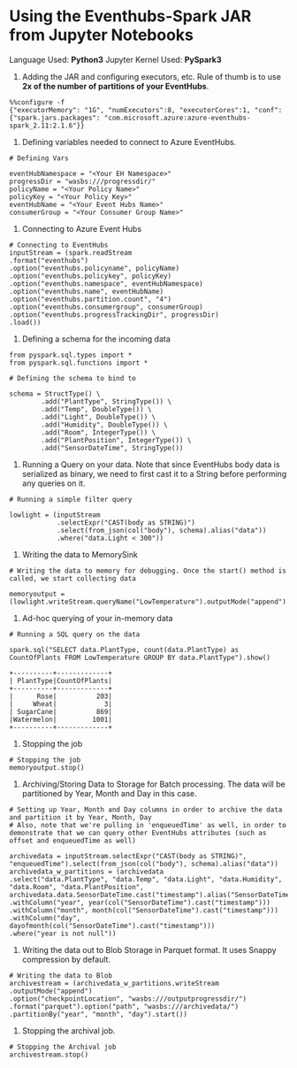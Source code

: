 
# Using the Eventhubs-Spark JAR from Jupyter Notebooks #

Language Used: **Python3**
Jupyter Kernel Used: **PySpark3**

1. Adding the JAR and configuring executors, etc. Rule of thumb is to use **2x of the number of partitions of your EventHubs**.

```pyspark3
%%configure -f
{"executorMemory": "1G", "numExecutors":8, "executorCores":1, "conf": {"spark.jars.packages": "com.microsoft.azure:azure-eventhubs-spark_2.11:2.1.6"}}
```

1. Defining variables needed to connect to Azure EventHubs.

```pyspark3
# Defining Vars

eventHubNamespace = "<Your EH Namespace>"
progressDir = "wasbs:///progressdir/"
policyName = "<Your Policy Name>"
policyKey = "<Your Policy Key>"
eventHubName = "<Your Event Hubs Name>"
consumerGroup = "<Your Consumer Group Name>"
```

1. Connecting to Azure Event Hubs

```pyspark3
# Connecting to EventHubs
inputStream = (spark.readStream
.format("eventhubs")
.option("eventhubs.policyname", policyName)
.option("eventhubs.policykey", policyKey)
.option("eventhubs.namespace", eventHubNamespace)
.option("eventhubs.name", eventHubName)
.option("eventhubs.partition.count", "4")
.option("eventhubs.consumergroup", consumerGroup)
.option("eventhubs.progressTrackingDir", progressDir)
.load())
```

1. Defining a schema for the incoming data

```pyspark3
from pyspark.sql.types import *
from pyspark.sql.functions import *

# Defining the schema to bind to

schema = StructType() \
        .add("PlantType", StringType()) \
        .add("Temp", DoubleType()) \
        .add("Light", DoubleType()) \
        .add("Humidity", DoubleType()) \
        .add("Room", IntegerType()) \
        .add("PlantPosition", IntegerType()) \
        .add("SensorDateTime", StringType())
```

1. Running a Query on your data. Note that since EventHubs body data is serialized as binary, we need to first cast it to a String before performing any queries on it.

```pyspark3
# Running a simple filter query

lowlight = (inputStream
            .selectExpr("CAST(body as STRING)")
            .select(from_json(col("body"), schema).alias("data"))
            .where("data.Light < 300"))
```

1. Writing the data to MemorySink

```pyspark3
# Writing the data to memory for debugging. Once the start() method is called, we start collecting data

memoryoutput = (lowlight.writeStream.queryName("LowTemperature").outputMode("append").format("memory").start())
```

1. Ad-hoc querying of your in-memory data

```pyspark3
# Running a SQL query on the data

spark.sql("SELECT data.PlantType, count(data.PlantType) as CountOfPlants FROM LowTemperature GROUP BY data.PlantType").show()
```

    +----------+-------------+
    | PlantType|CountOfPlants|
    +----------+-------------+
    |      Rose|          203|
    |     Wheat|            3|
    | SugarCane|          869|
    |Watermelon|         1001|
    +----------+-------------+

1. Stopping the job

```pyspark3
# Stopping the job
memoryoutput.stop()
```

1. Archiving/Storing Data to Storage for Batch processing. The data will be partitioned by Year, Month and Day in this case.

```pyspark3
# Setting up Year, Month and Day columns in order to archive the data and partition it by Year, Month, Day
# Also, note that we're pulling in 'enqueuedTime' as well, in order to demonstrate that we can query other EventHubs attributes (such as offset and enqueuedTime as well)

archivedata = inputStream.selectExpr("CAST(body as STRING)", "enqueuedTime").select(from_json(col("body"), schema).alias("data"))
archivedata_w_partitions = (archivedata
.select("data.PlantType", "data.Temp", "data.Light", "data.Humidity", "data.Room", "data.PlantPosition", archivedata.data.SensorDateTime.cast("timestamp").alias("SensorDateTime"))
.withColumn("year", year(col("SensorDateTime").cast("timestamp")))
.withColumn("month", month(col("SensorDateTime").cast("timestamp")))
.withColumn("day", dayofmonth(col("SensorDateTime").cast("timestamp")))
.where("year is not null"))
```

1. Writing the data out to Blob Storage in Parquet format. It uses Snappy compression by default.

```pyspark3
# Writing the data to Blob
archivestream = (archivedata_w_partitions.writeStream
.outputMode("append")
.option("checkpointLocation", "wasbs:///outputprogressdir/")
.format("parquet").option("path", "wasbs:///archivedata/")
.partitionBy("year", "month", "day").start())
```

1. Stopping the archival job.

```pyspark3
# Stopping the Archival job
archivestream.stop()
```
